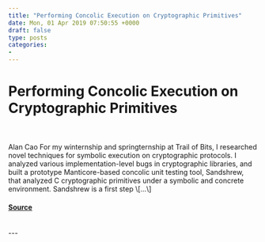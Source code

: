 ```yaml
---
title: "Performing Concolic Execution on Cryptographic Primitives"
date: Mon, 01 Apr 2019 07:50:55 +0000
draft: false
type: posts
categories: 
- 
---
```

# Performing Concolic Execution on Cryptographic Primitives

<br/>

<br/>
Alan Cao For my winternship and springternship at Trail of Bits, I researched novel techniques for symbolic execution on cryptographic protocols. I analyzed various implementation-level bugs in cryptographic libraries, and built a prototype Manticore-based concolic unit testing tool, Sandshrew, that analyzed C cryptographic primitives under a symbolic and concrete environment. Sandshrew is a first step \[…\]

#### [Source](https://blog.trailofbits.com/2019/04/01/performing-concolic-execution-on-cryptographic-primitives/)

<br/>
---
